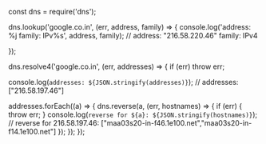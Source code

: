 const dns = require('dns');

dns.lookup('google.co.in', (err, address, family) => {
  console.log('address: %j family: IPv%s', address, family); // address: "216.58.220.46" family: IPv4

});

dns.resolve4('google.co.in', (err, addresses) => {
  if (err) throw err;

  console.log(`addresses: ${JSON.stringify(addresses)}`); // addresses: ["216.58.197.46"]

  addresses.forEach((a) => {
    dns.reverse(a, (err, hostnames) => {
      if (err) {
        throw err;
      }
      console.log(`reverse for ${a}: ${JSON.stringify(hostnames)}`); // reverse for 216.58.197.46: ["maa03s20-in-f46.1e100.net","maa03s20-in-f14.1e100.net"]
    });
  });
});
